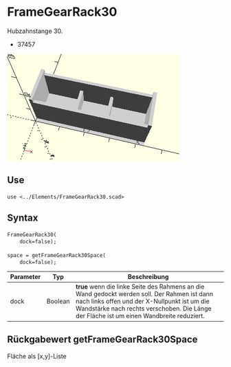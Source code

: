 # FrameGearRack30
Hubzahnstange 30.
- 37457

![FrameGearRack30](../../images/FrameGearRack30.png)

## Use
```
use <../Elements/FrameGearRack30.scad>
```

## Syntax
```
FrameGearRack30(
    dock=false);

space = getFrameGearRack30Space(
    dock=false);
```

| Parameter | Typ | Beschreibung |
| ------ | ------ | ------ |
| dock | Boolean | __true__ wenn die linke Seite des Rahmens an die Wand gedockt werden soll. Der Rahmen ist dann nach links offen und der X-Nullpunkt ist um die Wandstärke nach rechts verschoben. Die Länge der Fläche ist um einen Wandbreite reduziert. |

## Rückgabewert getFrameGearRack30Space
Fläche als \[x,y]-Liste